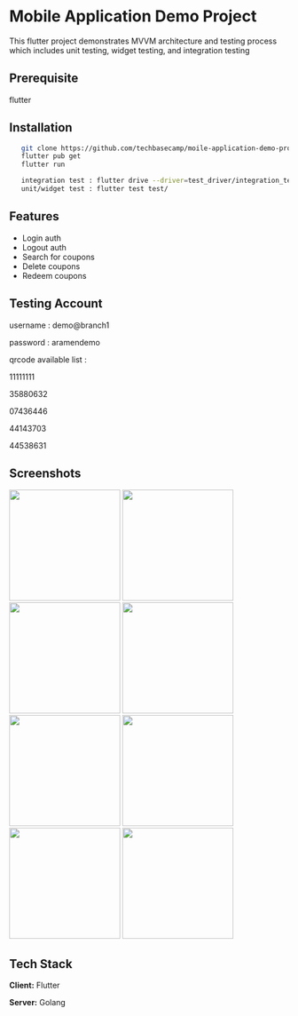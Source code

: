 # Mobile Application Demo Project

This flutter project demonstrates MVVM architecture and testing process which includes unit testing, widget testing, and integration testing

## Prerequisite

flutter

## Installation

```bash
   git clone https://github.com/techbasecamp/moile-application-demo-project.git
   flutter pub get
   flutter run
```

```bash
   integration test : flutter drive --driver=test_driver/integration_test.dart  --target=test/integration_test/
   unit/widget test : flutter test test/
```

## Features

- Login auth
- Logout auth
- Search for coupons
- Delete coupons
- Redeem coupons

## Testing Account

username : demo@branch1

password : aramendemo

qrcode available list :

11111111

35880632

07436446

44143703

44538631

## Screenshots

<img src=https://storage.googleapis.com/demo_aramen/S__5324802.jpg width=200>
<img src=https://storage.googleapis.com/demo_aramen/S__5324803.jpg width=200>
<img src=https://storage.googleapis.com/demo_aramen/S__5324804.jpg width=200>
<img src=https://storage.googleapis.com/demo_aramen/S__5324805.jpg width=200>
<img src=https://storage.googleapis.com/demo_aramen/S__5324807.jpg width=200>
<img src=https://storage.googleapis.com/demo_aramen/S__5324808.jpg width=200>
<img src=https://storage.googleapis.com/demo_aramen/S__5324809.jpg width=200>
<img src=https://storage.googleapis.com/demo_aramen/S__5324810.jpg width=200>

## Tech Stack

**Client:** Flutter

**Server:** Golang
